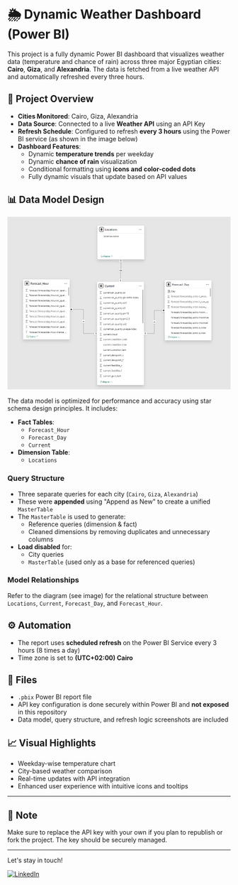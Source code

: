 # 🌦️ Dynamic Weather Dashboard (Power BI)

This project is a fully dynamic Power BI dashboard that visualizes weather data (temperature and chance of rain) across three major Egyptian cities: **Cairo**, **Giza**, and **Alexandria**. The data is fetched from a live weather API and automatically refreshed every three hours.

## 🔧 Project Overview

- **Cities Monitored**: Cairo, Giza, Alexandria  
- **Data Source**: Connected to a live **Weather API** using an API Key  
- **Refresh Schedule**: Configured to refresh **every 3 hours** using the Power BI service (as shown in the image below)
- **Dashboard Features**:
  - Dynamic **temperature trends** per weekday
  - Dynamic **chance of rain** visualization
  - Conditional formatting using **icons and color-coded dots**
  - Fully dynamic visuals that update based on API values

## 📊 Data Model Design

![Data Model](assets/Data%20Model.png)

The data model is optimized for performance and accuracy using star schema design principles. It includes:

- **Fact Tables**:
  - `Forecast_Hour`
  - `Forecast_Day`
  - `Current`
- **Dimension Table**:
  - `Locations`

### Query Structure

- Three separate queries for each city (`Cairo`, `Giza`, `Alexandria`)
- These were **appended** using "Append as New" to create a unified `MasterTable`
- The `MasterTable` is used to generate:
  - Reference queries (dimension & fact)
  - Cleaned dimensions by removing duplicates and unnecessary columns
- **Load disabled** for:
  - City queries
  - `MasterTable` (used only as a base for referenced queries)

### Model Relationships

Refer to the diagram (see image) for the relational structure between `Locations`, `Current`, `Forecast_Day`, and `Forecast_Hour`.

## ⚙️ Automation

- The report uses **scheduled refresh** on the Power BI Service every 3 hours (8 times a day)
- Time zone is set to **(UTC+02:00) Cairo**

## 📁 Files

- `.pbix` Power BI report file
- API key configuration is done securely within Power BI and **not exposed** in this repository
- Data model, query structure, and refresh logic screenshots are included

## 📈 Visual Highlights

- Weekday-wise temperature chart
- City-based weather comparison
- Real-time updates with API integration
- Enhanced user experience with intuitive icons and tooltips

---

## 📌 Note

Make sure to replace the API key with your own if you plan to republish or fork the project. The key should be securely managed.

---







Let's stay in touch!

[![LinkedIn](https://img.shields.io/badge/LinkedIn-0077B5?style=for-the-badge&logo=linkedin&logoColor=white)](https://www.linkedin.com/in/peter-sobhy/)
